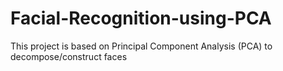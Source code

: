 # Facial-Recognition-using-PCA
This project is based on  Principal Component Analysis (PCA) to decompose/construct faces
